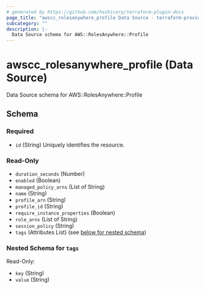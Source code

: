 ```yaml
---
# generated by https://github.com/hashicorp/terraform-plugin-docs
page_title: "awscc_rolesanywhere_profile Data Source - terraform-provider-awscc"
subcategory: ""
description: |-
  Data Source schema for AWS::RolesAnywhere::Profile
---
```


# awscc_rolesanywhere_profile (Data Source)

Data Source schema for AWS::RolesAnywhere::Profile



<!-- schema generated by tfplugindocs -->
## Schema

### Required

- `id` (String) Uniquely identifies the resource.

### Read-Only

- `duration_seconds` (Number)
- `enabled` (Boolean)
- `managed_policy_arns` (List of String)
- `name` (String)
- `profile_arn` (String)
- `profile_id` (String)
- `require_instance_properties` (Boolean)
- `role_arns` (List of String)
- `session_policy` (String)
- `tags` (Attributes List) (see [below for nested schema](#nestedatt--tags))

<a id="nestedatt--tags"></a>
### Nested Schema for `tags`

Read-Only:

- `key` (String)
- `value` (String)


